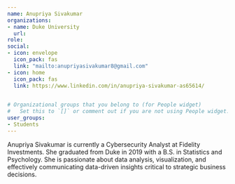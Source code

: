 ```yaml
---
name: Anupriya Sivakumar
organizations:
- name: Duke University
  url: 
role: 
social:
- icon: envelope
  icon_pack: fas
  link: "mailto:anupriyasivakumar8@gmail.com"
- icon: home
  icon_pack: fas
  link: https://www.linkedin.com/in/anupriya-sivakumar-as65614/

  
# Organizational groups that you belong to (for People widget)
#   Set this to `[]` or comment out if you are not using People widget.  
user_groups:
- Students
---
```


Anupriya Sivakumar is currently a Cybersecurity Analyst at Fidelity Investments. She graduated from Duke in 2019 with a B.S. in Statistics and Psychology. She is passionate about data analysis, visualization, and effectively communicating data-driven insights critical to strategic business decisions.   
